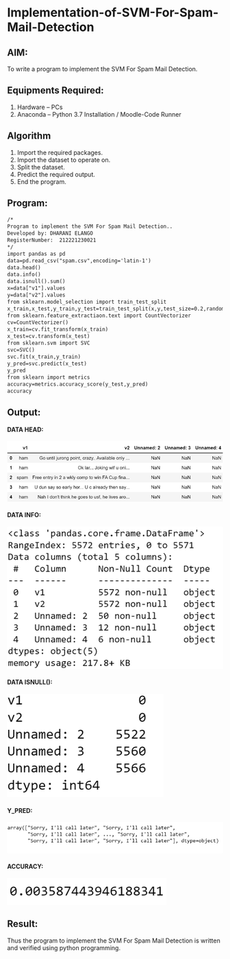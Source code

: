 # Implementation-of-SVM-For-Spam-Mail-Detection

## AIM:
To write a program to implement the SVM For Spam Mail Detection.

## Equipments Required:
1. Hardware – PCs
2. Anaconda – Python 3.7 Installation / Moodle-Code Runner

## Algorithm

1. Import the required packages.
2. Import the dataset to operate on.
3. Split the dataset.
4. Predict the required output.
5. End the program.
## Program:
```
/*
Program to implement the SVM For Spam Mail Detection..
Developed by: DHARANI ELANGO
RegisterNumber:  212221230021
*/
import pandas as pd
data=pd.read_csv("spam.csv",encoding='latin-1')
data.head()
data.info()
data.isnull().sum()
x=data["v1"].values
y=data["v2"].values
from sklearn.model_selection import train_test_split
x_train,x_test,y_train,y_test=train_test_split(x,y,test_size=0.2,random_state=0)
from sklearn.feature_extractiaon.text import CountVectorizer
cv=CountVectorizer()
x_train=cv.fit_transform(x_train)
x_test=cv.transform(x_test)
from sklearn.svm import SVC
svc=SVC()
svc.fit(x_train,y_train)
y_pred=svc.predict(x_test)
y_pred
from sklearn import metrics
accuracy=metrics.accuracy_score(y_test,y_pred)
accuracy
```

## Output:
#### DATA HEAD:
![SVM For Spam Mail Detection](1.png)
#### DATA INFO:
![SVM For Spam Mail Detection](2.png)
#### DATA ISNULL():
![SVM For Spam Mail Detection](3.png)
#### Y_PRED:
![SVM For Spam Mail Detection](4.png)
#### ACCURACY:
![SVM For Spam Mail Detection](5.png)


## Result:
Thus the program to implement the SVM For Spam Mail Detection is written and verified using python programming.
